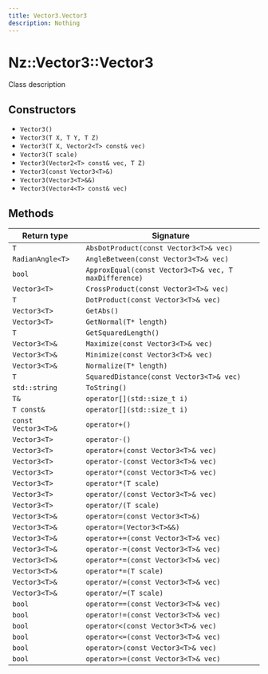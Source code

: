 ```yaml
---
title: Vector3.Vector3
description: Nothing
---
```


# Nz::Vector3::Vector3

Class description

## Constructors

- `Vector3()`
- `Vector3(T X, T Y, T Z)`
- `Vector3(T X, Vector2<T> const& vec)`
- `Vector3(T scale)`
- `Vector3(Vector2<T> const& vec, T Z)`
- `Vector3(const Vector3<T>&)`
- `Vector3(Vector3<T>&&)`
- `Vector3(Vector4<T> const& vec)`

## Methods

| Return type | Signature |
| ----------- | --------- |
| `T` | `AbsDotProduct(const Vector3<T>& vec)` |
| `RadianAngle<T>` | `AngleBetween(const Vector3<T>& vec)` |
| `bool` | `ApproxEqual(const Vector3<T>& vec, T maxDifference)` |
| `Vector3<T>` | `CrossProduct(const Vector3<T>& vec)` |
| `T` | `DotProduct(const Vector3<T>& vec)` |
| `Vector3<T>` | `GetAbs()` |
| `Vector3<T>` | `GetNormal(T* length)` |
| `T` | `GetSquaredLength()` |
| `Vector3<T>&` | `Maximize(const Vector3<T>& vec)` |
| `Vector3<T>&` | `Minimize(const Vector3<T>& vec)` |
| `Vector3<T>&` | `Normalize(T* length)` |
| `T` | `SquaredDistance(const Vector3<T>& vec)` |
| `std::string` | `ToString()` |
| `T&` | `operator[](std::size_t i)` |
| `T const&` | `operator[](std::size_t i)` |
| `const Vector3<T>&` | `operator+()` |
| `Vector3<T>` | `operator-()` |
| `Vector3<T>` | `operator+(const Vector3<T>& vec)` |
| `Vector3<T>` | `operator-(const Vector3<T>& vec)` |
| `Vector3<T>` | `operator*(const Vector3<T>& vec)` |
| `Vector3<T>` | `operator*(T scale)` |
| `Vector3<T>` | `operator/(const Vector3<T>& vec)` |
| `Vector3<T>` | `operator/(T scale)` |
| `Vector3<T>&` | `operator=(const Vector3<T>&)` |
| `Vector3<T>&` | `operator=(Vector3<T>&&)` |
| `Vector3<T>&` | `operator+=(const Vector3<T>& vec)` |
| `Vector3<T>&` | `operator-=(const Vector3<T>& vec)` |
| `Vector3<T>&` | `operator*=(const Vector3<T>& vec)` |
| `Vector3<T>&` | `operator*=(T scale)` |
| `Vector3<T>&` | `operator/=(const Vector3<T>& vec)` |
| `Vector3<T>&` | `operator/=(T scale)` |
| `bool` | `operator==(const Vector3<T>& vec)` |
| `bool` | `operator!=(const Vector3<T>& vec)` |
| `bool` | `operator<(const Vector3<T>& vec)` |
| `bool` | `operator<=(const Vector3<T>& vec)` |
| `bool` | `operator>(const Vector3<T>& vec)` |
| `bool` | `operator>=(const Vector3<T>& vec)` |

